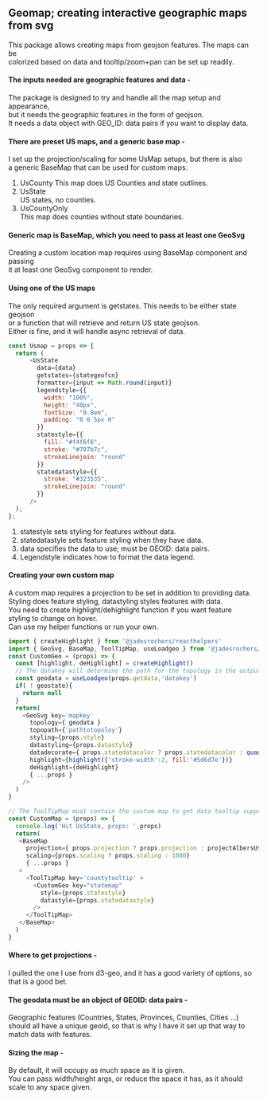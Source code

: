 ## Geomap; creating interactive geographic maps from svg  
This package allows creating maps from geojson features. The maps can be  
colorized based on data and tooltip/zoom+pan can be set up readily.  

#### The inputs needed are geographic features and data -  
The package is designed to try and handle all the map setup and appearance,  
but it needs the geographic features in the form of geojson.  
It needs a data object with GEO_ID: data pairs if you want to display data.  

#### There are preset US maps, and a generic base map -  
I set up the projection/scaling for some UsMap setups, but there is also  
a generic BaseMap that can be used for custom maps.  
1. UsCounty 
This map does US Counties and state outlines.   
2. UsState  
US states, no counties.  
3. UsCountyOnly  
This map does counties without state boundaries.  

#### Generic map is BaseMap, which you need to pass at least one GeoSvg  
Creating a custom location map requires using BaseMap component and passing  
it at least one GeoSvg component to render.  

#### Using one of the US maps  
The only required argument is getstates. This needs to be either state geojson  
or a function that will retrieve and return US state geojson.  
Either is fine, and it will handle async retrieval of data.
```javascript
const Usmap = props => {
  return (
      <UsState
        data={data}
        getstates={stategeofcn}
        formatter={input => Math.round(input)}
        legendstyle={{
          width: "100%",
          height: "40px",
          fontSize: "0.8em",
          padding: "0 0 5px 0"
        }}
        statestyle={{
          fill: "#f4f6f6",
          stroke: "#707b7c",
          strokeLinejoin: "round"
        }}
        statedatastyle={{
          stroke: "#323535",
          strokeLinejoin: "round"
        }}
      />
  );
};
```
1. statestyle sets styling for features without data.  
2. statedatastyle sets feature styling when they have data.  
3. data specifies the data to use; must be GEOID: data pairs.  
4. Legendstyle indicates how to format the data legend.  

#### Creating your own custom map  
A custom map requires a projection to be set in addition to providing data.  
Styling does feature styling, datastyling styles features with data.  
You need to create highlight/dehighlight function if you want feature   
styling to change on hover.  
Can use my helper functions or run your own.  
```javascript
import { createHighlight } from '@jadesrochers/reacthelpers'
import { GeoSvg, BaseMap, ToolTipMap, useLoadgeo } from '@jadesrochers/geomap'
const CustomGeo = (props) => {
  const [highlight, deHighlight] = createHighlight()
  // The datakey will determine the path for the topology in the output
  const geodata = useLoadgeo(props.getdata,'datakey')
  if( ! geostate){
    return null
  }
  return(
    <GeoSvg key='mapkey'
      topology={ geodata }
      topopath={'pathtotopoloy'}
      styling={props.style}
      datastyling={props.datastyle}
      datadecorate={ props.statedatacolor ? props.statedatacolor : quantile(GnYlRd73) }
      highlight={highlight({'stroke-width':2, fill:'#5d6d7e'})}
      deHighlight={deHighlight}
      { ...props }
    />
  )
}

// The ToolTipMap must contain the custom map to get data tooltip support.  
const CustomMap = (props) => {
  console.log('Hit UsState, props: ',props)
  return(
   <BaseMap 
     projection={ props.projection ? props.projection : projectAlbersUsa }
     scaling={props.scaling ? props.scaling : 1000}
     { ...props }
   >
     <ToolTipMap key='countytooltip' >
       <CustomGeo key="statemap"
         style={props.statestyle} 
         datastyle={props.statedatastyle} 
       />
     </ToolTipMap>
   </BaseMap>
  )
}
```
#### Where to get projections -  
I pulled the one I use from d3-geo, and it has a good variety of options, so  
that is a good bet.  
#### The geodata must be an object of GEOID: data pairs -  
Geographic features (Countries, States, Provinces, Counties, Cities ...)  
should all have a unique geoid, so that is why I have it set up that way to  
match data with features.  
#### Sizing the map -  
By default, it will occupy as much space as it is given.  
You can pass width/height args, or reduce the space it has, as it should  
scale to any space given.  
